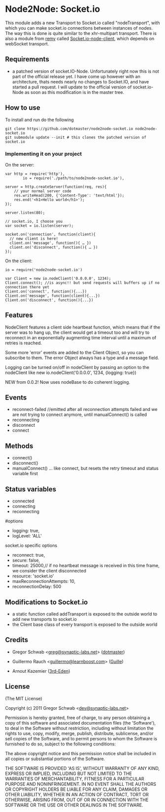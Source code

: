 Node2Node: Socket.io
============================================

This module adds a new Transport to Socket.io called "nodeTransport", with which you can make socket.io connections between instances of nodes.
The way this is done is quite similar to the xhr-multipart transport. There is also a module from [remy](https://github.com/remy) called [Socket.io-node-client](https://github.com/remy/Socket.io-node-client), which depends on webSocket transport.

## Requirements

- a patched version of socket.IO-Node. Unfortunately right now this is not part of the official release yet. I have come up however with an architecture, thats needs nearly no changes to Socket.IO, and have started a pull request. I will update to the official version of socket.io-Node as soon as this modification is in the master tree.

## How to use

To install and run do the following

	git clone https://github.com/dotmaster/node2node-socket.io node2node-socket.io
	git submodule update --init # this clones the patched version of socket.io

### Implementing it on your project

On the server:

	var http = require('http'), 
			io = require('./path/to/node2node-socket.io'),
			
	server = http.createServer(function(req, res){
		// your normal server code
		res.writeHead(200, {'Content-Type': 'text/html'});
		res.end('<h1>Hello world</h1>');
	});
	
	server.listen(80);
			
	// socket.io, I choose you
	var socket = io.listen(server);
	
	socket.on('connection', function(client){
	  // new client is here!
	  client.on('message', function(){ … })
	  client.on('disconnect', function(){ … })
	});
	
On the client:

    io = require('node2node-socket.io')
  
    var Client = new io.nodeClient('0.0.0.0', 1234);
    Client.connect(); //is async!! but send requests will buffers up if no connection there yet
    Client.on('connect', function(){...})
    Client.on('message', function(client){...})
    Client.on('disconnect', function(){...})  

## Features

NodeClient features a client side heartbeat function, which means that if the server was to hang up, the client would get a timeout too and will try to reconnect in an exponentially augmenting time interval until a maximum of retries is reached.

Some more 'error' events are added to the Client Object, so you can subscribe to them. The error Object always has a type and a message field.

Logging can be turned on/off in nodeClient by passing an option to the nodeClient like new io.nodeClient('0.0.0.0', 1234, {logging: true})

NEW from 0.0.2! Now uses nodeBase to do coherent logging.

## Events

- reconnect-failed //emitted after all reconnection attempts failed and we are not trying to connect anymore, until manualConnect() is called
- reconnecting
- disconnect
- connect

## Methods

- connect()
- disconnect()
- manualConnect() ... like connect, but resets the retry timeout and status variable first

## Status variables

- connected
- connecting
- reconnecting

#options

- logging: true,
- logLevel: 'ALL'

socket.io specific options

- reconnect: true,
- secure: false,
- timeout: 25000,// if no heartbeat message is received in this time frame, we consider the client disconnected
- resource: 'socket.io'
- maxReconnectionAttempts: 10,
- reconnectionDelay: 500

## Modifications to Socket.io

- a static function called addTransport is exposed to the outside world to add new transports to socket.io
- the Client base class of every transport is exposed to the outside world

## Credits

- Gregor Schwab &lt;greg@synaptic-labs.net&gt; ([dotmaster](http://github.com/dotmaster))

- Guillermo Rauch &lt;guillermo@learnboost.com&gt; ([Guille](http://github.com/guille))

- Arnout Kazemier ([3rd-Eden](http://github.com/3rd-Eden))

## License 

(The MIT License)

Copyright (c) 2011 Gregor Schwab &lt;dev@synaptic-labs.net&gt;

Permission is hereby granted, free of charge, to any person obtaining
a copy of this software and associated documentation files (the
'Software'), to deal in the Software without restriction, including
without limitation the rights to use, copy, modify, merge, publish,
distribute, sublicense, and/or sell copies of the Software, and to
permit persons to whom the Software is furnished to do so, subject to
the following conditions:

The above copyright notice and this permission notice shall be
included in all copies or substantial portions of the Software.

THE SOFTWARE IS PROVIDED 'AS IS', WITHOUT WARRANTY OF ANY KIND,
EXPRESS OR IMPLIED, INCLUDING BUT NOT LIMITED TO THE WARRANTIES OF
MERCHANTABILITY, FITNESS FOR A PARTICULAR PURPOSE AND NONINFRINGEMENT.
IN NO EVENT SHALL THE AUTHORS OR COPYRIGHT HOLDERS BE LIABLE FOR ANY
CLAIM, DAMAGES OR OTHER LIABILITY, WHETHER IN AN ACTION OF CONTRACT,
TORT OR OTHERWISE, ARISING FROM, OUT OF OR IN CONNECTION WITH THE
SOFTWARE OR THE USE OR OTHER DEALINGS IN THE SOFTWARE.
